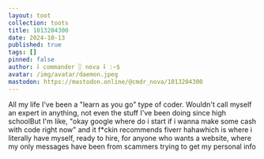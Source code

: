 ```yaml
---
layout: toot
collection: toots
title: 1013204300
date: 2024-10-13
published: true
tags: []
pinned: false
author: ⸸ commander ░ nova ⸸ :~$
avatar: /img/avatar/daemon.jpeg
mastodon: https://mastodon.online/@cmdr_nova/1013204300
---
```


All my life I've been a "learn as you go" type of coder. Wouldn't call myself an expert in anything, not even the stuff I've been doing since high schoolBut I'm like, "okay google where do i start if i wanna make some cash with code right now" and it f*ckin recommends fiverr hahawhich is where i literally have myself, ready to hire, for anyone who wants a website, where my only messages have been from scammers trying to get my personal info
